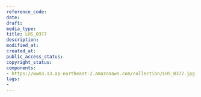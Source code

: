 ```yaml
---
reference_code: 
date: 
draft: 
media_type: 
title: LHS_0377
description: 
modified_at: 
created_at: 
public_access_status: 
copyright_status: 
components:
- https://wwm3.s3.ap-northeast-2.amazonaws.com/collection/LHS_0377.jpg
tags:
- 
---
```

